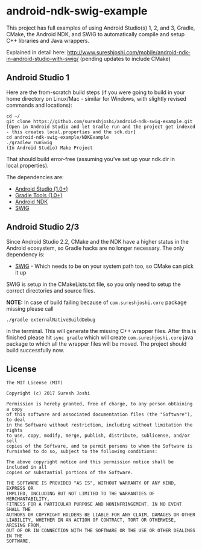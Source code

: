 # android-ndk-swig-example
This project has full examples of using Android Studio(s) 1, 2, and 3, Gradle, CMake, the Android NDK, and SWIG to automatically compile and setup C++ libraries and Java wrappers.

Explained in detail here: http://www.sureshjoshi.com/mobile/android-ndk-in-android-studio-with-swig/ (pending updates to include CMake)

## Android Studio 1

Here are the from-scratch build steps (if you were going to build in your home directory on Linux/Mac - similar for Windows, with slightly revised commands and locations):

    cd ~/
    git clone https://github.com/sureshjoshi/android-ndk-swig-example.git
    [Open in Android Studio and let Gradle run and the project get indexed - this creates local.properties and the sdk.dir]
    cd android-ndk-swig-example/NDKExample
    ./gradlew runSwig
    (In Android Studio) Make Project

That should build error-free (assuming you’ve set up your ndk.dir in local.properties).

The dependencies are:

* [Android Studio (1.0+)](https://developer.android.com/tools/studio/index.html)
* [Gradle Tools (1.0+)](https://developer.android.com/tools/studio/index.html#build-system)
* [Android NDK](https://developer.android.com/tools/sdk/ndk/index.html)
* [SWIG](http://www.swig.org/)

## Android Studio 2/3

Since Android Studio 2.2, CMake and the NDK have a higher status in the Android ecosystem, so Gradle hacks are no longer necessary. The only dependency is:

* [SWIG](http://www.swig.org/) - Which needs to be on your system path too, so CMake can pick it up

SWIG is setup in the CMakeLists.txt file, so you only need to setup the correct directories and source files.

**NOTE:** In case of build failing because of `com.sureshjoshi.core` package missing please call

```
./gradle externalNativeBuildDebug
```

in the terminal. This will generate the missing C++ wrapper files. After this is finished please hit `sync gradle` which will create `com.sureshjoshi.core` java package to which all the wrapper files will be moved. The project should build successfully now.

License
-------

	The MIT License (MIT)

	Copyright (c) 2017 Suresh Joshi

	Permission is hereby granted, free of charge, to any person obtaining a copy
	of this software and associated documentation files (the "Software"), to deal
	in the Software without restriction, including without limitation the rights
	to use, copy, modify, merge, publish, distribute, sublicense, and/or sell
	copies of the Software, and to permit persons to whom the Software is
	furnished to do so, subject to the following conditions:

	The above copyright notice and this permission notice shall be included in all
	copies or substantial portions of the Software.

	THE SOFTWARE IS PROVIDED "AS IS", WITHOUT WARRANTY OF ANY KIND, EXPRESS OR
	IMPLIED, INCLUDING BUT NOT LIMITED TO THE WARRANTIES OF MERCHANTABILITY,
	FITNESS FOR A PARTICULAR PURPOSE AND NONINFRINGEMENT. IN NO EVENT SHALL THE
	AUTHORS OR COPYRIGHT HOLDERS BE LIABLE FOR ANY CLAIM, DAMAGES OR OTHER
	LIABILITY, WHETHER IN AN ACTION OF CONTRACT, TORT OR OTHERWISE, ARISING FROM,
	OUT OF OR IN CONNECTION WITH THE SOFTWARE OR THE USE OR OTHER DEALINGS IN THE
	SOFTWARE.
